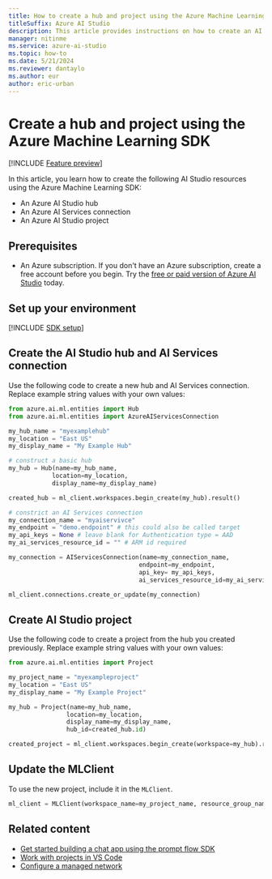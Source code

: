 ```yaml
---
title: How to create a hub and project using the Azure Machine Learning SDK
titleSuffix: Azure AI Studio
description: This article provides instructions on how to create an AI Studio hub and project using the Azure Machine Learning SDK.
manager: nitinme
ms.service: azure-ai-studio
ms.topic: how-to
ms.date: 5/21/2024
ms.reviewer: dantaylo
ms.author: eur
author: eric-urban
---
```


# Create a hub and project using the Azure Machine Learning SDK

[!INCLUDE [Feature preview](../../includes/feature-preview.md)]

In this article, you learn how to create the following AI Studio resources using the Azure Machine Learning SDK:
- An Azure AI Studio hub
- An Azure AI Services connection
- An Azure AI Studio project

## Prerequisites

- An Azure subscription. If you don't have an Azure subscription, create a free account before you begin. Try the [free or paid version of Azure AI Studio](https://azure.microsoft.com/free/) today.

## Set up your environment

[!INCLUDE [SDK setup](../../includes/development-environment-config.md)]

## Create the AI Studio hub and AI Services connection

Use the following code to create a new hub and AI Services connection. Replace example string values with your own values:

```Python
from azure.ai.ml.entities import Hub
from azure.ai.ml.entities import AzureAIServicesConnection

my_hub_name = "myexamplehub"
my_location = "East US"
my_display_name = "My Example Hub"

# construct a basic hub
my_hub = Hub(name=my_hub_name, 
            location=my_location,
            display_name=my_display_name)

created_hub = ml_client.workspaces.begin_create(my_hub).result()

# constrict an AI Services connection
my_connection_name = "myaiservivce"
my_endpoint = "demo.endpoint" # this could also be called target
my_api_keys = None # leave blank for Authentication type = AAD
my_ai_services_resource_id = "" # ARM id required

my_connection = AIServicesConnection(name=my_connection_name,
                                    endpoint=my_endpoint, 
                                    api_key= my_api_keys,
                                    ai_services_resource_id=my_ai_services_resource_id)

ml_client.connections.create_or_update(my_connection)
```

## Create AI Studio project

Use the following code to create a project from the hub you created previously. Replace example string values with your own values:

```Python
from azure.ai.ml.entities import Project

my_project_name = "myexampleproject"
my_location = "East US"
my_display_name = "My Example Project"

my_hub = Project(name=my_hub_name, 
                location=my_location,
                display_name=my_display_name,
                hub_id=created_hub.id)

created_project = ml_client.workspaces.begin_create(workspace=my_hub).result() 
```

## Update the MLClient

To use the new project, include it in the `MLClient`.

```python
ml_client = MLClient(workspace_name=my_project_name, resource_group_name=my_resource_group, subscription_id=my_subscription_id,credential=DefaultAzureCredential())
```

## Related content

- [Get started building a chat app using the prompt flow SDK](../../quickstarts/get-started-code.md)
- [Work with projects in VS Code](vscode.md)
- [Configure a managed network](../configure-managed-network.md?tabs=python)
